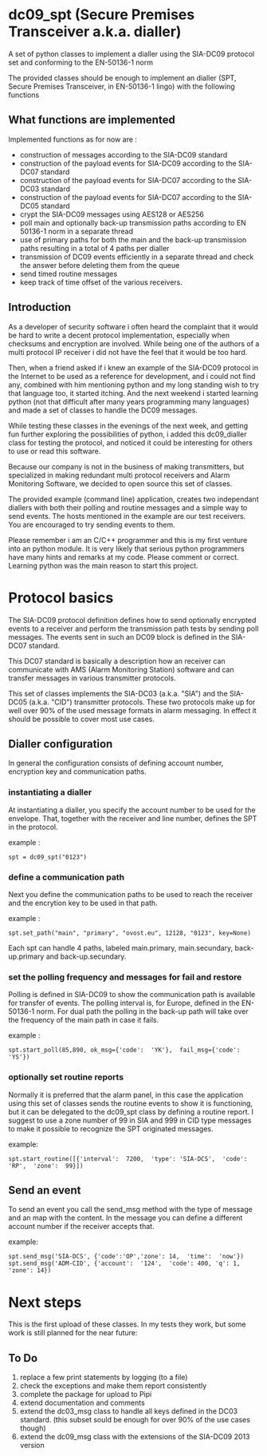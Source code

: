 # dc09_spt (Secure Premises Transceiver a.k.a. dialler)
A set of python classes to implement a dialler using the SIA-DC09 protocol set and conforming to the EN-50136-1 norm

The provided classes should be enough to implement an dialler (SPT, Secure Premises Transceiver, in EN-50136-1 lingo) with the following functions
  
## What functions are implemented
Implemented functions as for now are :
* construction of messages according to the SIA-DC09 standard
* construction of the payload events for SIA-DC09 according to the SIA-DC07 standard
* construction of the payload events for SIA-DC07 according to the SIA-DC03 standard
* construction of the payload events for SIA-DC07 according to the SIA-DC05 standard
* crypt the SIA-DC09 messages using AES128 or AES256
* poll main and optionally back-up transmission paths according to EN 50136-1 norm in a separate thread
* use of primary paths for both the main and the back-up transmission paths resulting in a total of 4 paths per dialler
* transmission of DC09 events efficiently in a separate thread and check the answer before deleting them from the queue
* send timed routine messages
* keep track of time offset of the various receivers.

## Introduction
As a developer of security software i often heard the complaint that it would be hard to write a decent protocol implementation, especially when checksums and encryption are involved. While being one of the authors of a multi protocol IP receiver i did not have the feel that it would be too hard.

Then, when a friend asked if i knew an example of the SIA-DC09 protocol in the Internet to be used as a reference for development, and i could not find any, combined with him mentioning python and my long standing wish to try that language too, it started itching.
And the next weekend i started learning python (not that difficult after many years programming many languages) and made a set of classes to handle the DC09 messages.

While testing these classes in the evenings of the next week, and getting fun further exploring the possibilities of python, i added this dc09_dialler class for testing the protocol, and noticed it could be interesting for others to use or read this software.

Because our company is not in the business of making transmitters, but specialized in making redundant multi protocol receivers and Alarm Monitoring Software, we decided to open source this set of classes.

The provided example (command line) application, creates two independant diallers with both their polling and routine messages and a simple way to send events. The hosts mentioned in the example are our test receivers. You are encouraged to try sending events to them.

Please remember i am an C/C++ programmer and this is my first venture into an python module. It is very likely that serious python programmers have many hints and remarks at my code. Please comment or correct. Learning python was the main reason to start this project.

# Protocol basics
The SIA-DC09 protocol definition defines how to send optionally encrypted events to a receiver and perform the transmission path tests by sending poll messages.
The events sent in such an DC09 block is defined in the SIA-DC07 standard.

This DC07 standard is basically a description how an receiver can communicate with AMS (Alarm Monitoring Station) software and can transfer messages in various transmitter protocols.

This set of classes implements the SIA-DC03 (a.k.a. "SIA") and the SIA-DC05 (a.k.a. "CID") transmitter protocols. These two protocols make up for well over 90% of the used message formats in alarm messaging. In effect it should be possible to cover most use cases.

## Dialler configuration
In general the configuration consists of defining account number, encryption key and communication paths.

### instantiating a dialler
At instantiating a dialler, you specify the account number to be used for the envelope. That, together with the receiver and line number, defines the SPT in the protocol.

example : 
```
spt = dc09_spt("0123")
```

### define a communication path
Next you define the communication paths to be used to reach the receiver and the encrytion key to be used in that path.

example : 
```
spt.set_path("main", "primary", "ovost.eu", 12128, "0123", key=None)
```

Each spt can handle 4 paths, labeled main.primary, main.secundary, back-up.primary and back-up.secundary.

### set the polling frequency and messages for fail and restore
Polling is defined in SIA-DC09 to show the communication path is available for transfer of events. The polling interval is, for Europe, defined in the EN-50136-1 norm.
For dual path the polling in the back-up path will take over the frequency of the main path in case it fails.

example :
```
spt.start_poll(85,890, ok_msg={'code':  'YK'},  fail_msg={'code':  'YS'})
```

### optionally set routine reports
Normally it is preferred that the alarm panel, in this case the application using this set of classes sends the routine events to show it is functioning, but it can be delegated to the dc09_spt class by defining a routine report.
I suggest to use a zone number of 99 in SIA and 999 in CID type messages to make it possible to recognize the SPT originated messages.

example:
```
spt.start_routine([{'interval':  7200,  'type': 'SIA-DCS',  'code':  'RP',  'zone':  99}])
```

## Send an event
To send an event you call the send_msg method with the type of message and an map with the content. In the message you can define a different account number if the receiver accepts that.

example:
```
spt.send_msg('SIA-DCS', {'code':'OP','zone': 14,  'time':  'now'})
spt.send_msg('ADM-CID', {'account':  '124',  'code': 400, 'q': 1, 'zone': 14})
```

# Next steps
This is the first upload of these classes. In my tests they work, but some work is still planned for the near future:

## To Do
1. replace a few print statements by logging (to a file)
2. check the exceptions and make them report consistently
3. complete the package for upload to Pipi
4. extend documentation and comments
5. extend the dc03_msg class to handle all keys defined in the DC03 standard. (this subset sould be enough for over 90% of the use cases though)
6. extend the dc09_msg class with the extensions of the SIA-DC09 2013 version




